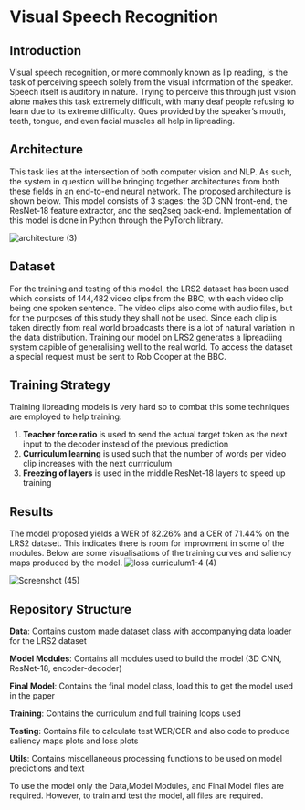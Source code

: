 # Visual Speech Recognition

## Introduction
Visual speech recognition, or more commonly known as lip reading, is the task of perceiving speech solely from the visual information of the speaker.  Speech itself is auditory in nature. Trying to perceive this through just vision alone makes this task extremely difficult, with many deaf people refusing to learn due to its extreme difficulty. Ques provided by the speaker’s mouth, teeth, tongue, and even facial muscles all help in lipreading.



## Architecture 
This task lies at the intersection of both computer vision and NLP. As such, the system in question will be bringing together architectures from both these fields in an end-to-end neural network. The proposed architecture is shown below. This model consists of 3 stages; the 3D CNN front-end, the ResNet-18 feature extractor, and the seq2seq back-end. Implementation of this model is done in Python through the PyTorch library.

![architecture (3)](https://user-images.githubusercontent.com/62399186/137826151-0dece4b5-3a00-4e00-bc16-0fe6227b51eb.png)


## Dataset
For the training and testing of this model, the LRS2 dataset has been used which consists of 144,482 video clips from the BBC, with each video clip being one spoken sentence. The video clips also come with audio files, but for the purposes of this study they shall not be used. Since each clip is taken directly from real world broadcasts there is a lot of natural variation in the data distribution. Training our model on LRS2 generates a lipreadiing system capible of generalising well to the real world. To access the dataset a special request must be sent to Rob Cooper at the BBC.

## Training Strategy
Training lipreading models is very hard so to combat this some techniques are employed to help training:
1. **Teacher force ratio** is used to send the actual target token as the next input to the decoder instead of the previous prediction 
2. **Curriculum learning** is used such that the number of words per video clip increases with the next currriculum 
3. **Freezing of layers** is used in the middle ResNet-18 layers to speed up training

## Results

The model proposed yields a WER of 82.26% and a CER of 71.44% on the LRS2 dataset. This indicates there is room for improvment in some of the modules. Below are some visualisations of the training curves and saliency maps produced by the model.
![loss curriculum1-4 (4)](https://user-images.githubusercontent.com/62399186/137826174-ffb55b4a-7878-4f31-8c5a-c7bf02c2b2ea.png)

![Screenshot (45)](https://user-images.githubusercontent.com/62399186/137826737-047df4e0-3479-4512-9a99-0b449fa0b826.png)

## Repository Structure

**Data**: Contains custom made dataset class with accompanying data loader for the LRS2 dataset

**Model Modules**: Contains all modules used to build the model (3D CNN, ResNet-18, encoder-decoder)

**Final Model**: Contains the final model class, load this to get the model used in the paper

**Training**: Contains the curriculum and full training loops used

**Testing**: Contains file to calculate test WER/CER and also code to produce saliency maps plots and loss plots

**Utils**: Contains miscellaneous processing functions to be used on model predictions and text

To use the model only the Data,Model Modules, and Final Model files are required. However, to train and test the model, all files are required.
